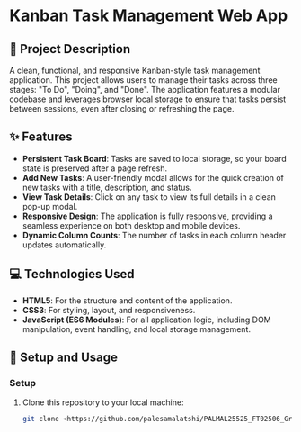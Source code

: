 # Kanban Task Management Web App

## 📝 Project Description

A clean, functional, and responsive Kanban-style task management application. This project allows users to manage their tasks across three stages: "To Do", "Doing", and "Done". The application features a modular codebase and leverages browser local storage to ensure that tasks persist between sessions, even after closing or refreshing the page.



## ✨ Features

- **Persistent Task Board**: Tasks are saved to local storage, so your board state is preserved after a page refresh.
- **Add New Tasks**: A user-friendly modal allows for the quick creation of new tasks with a title, description, and status.
- **View Task Details**: Click on any task to view its full details in a clean pop-up modal.
- **Responsive Design**: The application is fully responsive, providing a seamless experience on both desktop and mobile devices.
- **Dynamic Column Counts**: The number of tasks in each column header updates automatically.

## 💻 Technologies Used

- **HTML5**: For the structure and content of the application.
- **CSS3**: For styling, layout, and responsiveness.
- **JavaScript (ES6 Modules)**: For all application logic, including DOM manipulation, event handling, and local storage management.

## 🚀 Setup and Usage

### Setup

1. Clone this repository to your local machine:
   ```bash
   git clone <https://github.com/palesamalatshi/PALMAL25525_FT02506_Group-A_Palesa-Malatshi_JSL05>